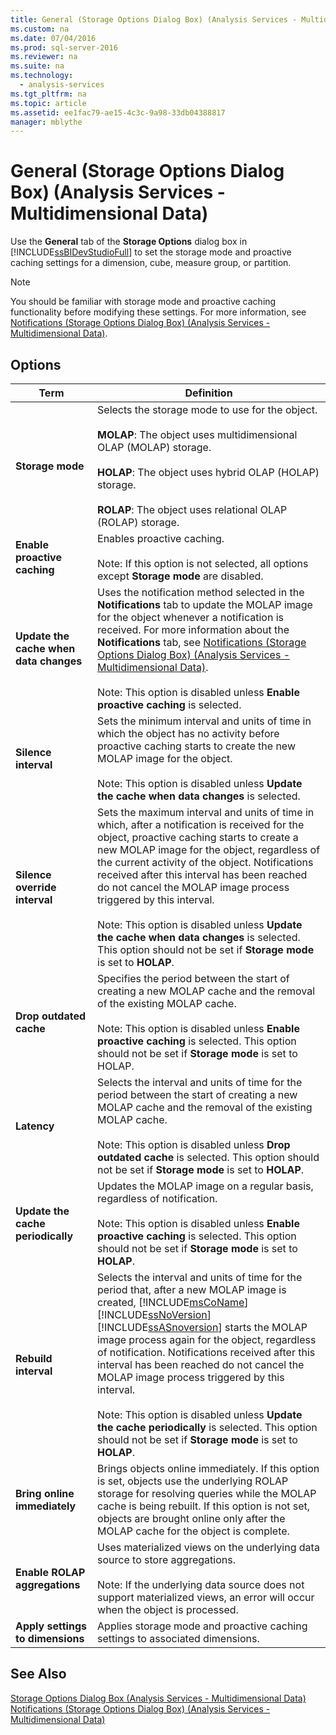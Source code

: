 ```yaml
---
title: General (Storage Options Dialog Box) (Analysis Services - Multidimensional Data)
ms.custom: na
ms.date: 07/04/2016
ms.prod: sql-server-2016
ms.reviewer: na
ms.suite: na
ms.technology: 
  - analysis-services
ms.tgt_pltfrm: na
ms.topic: article
ms.assetid: ee1fac79-ae15-4c3c-9a98-33db04388817
manager: mblythe
---
```

# General (Storage Options Dialog Box) (Analysis Services - Multidimensional Data)
Use the **General** tab of the **Storage Options** dialog box in [!INCLUDE[ssBIDevStudioFull](../../Topics/TopicNameContainA/includes/ssBIDevStudioFull_md.md)] to set the storage mode and proactive caching settings for a dimension, cube, measure group, or partition.  
  
> [!NOTE]  
>  You should be familiar with storage mode and proactive caching functionality before modifying these settings. For more information, see [Notifications (Storage Options Dialog Box) (Analysis Services - Multidimensional Data)](assetId:///422660b2-4d80-4165-b1c9-3963bcde556b).  
  
## Options  
  
|Term|Definition|  
|----------|----------------|  
|**Storage mode**|Selects the storage mode to use for the object.<br /><br /> **MOLAP**: The object uses multidimensional OLAP (MOLAP) storage.<br /><br /> **HOLAP**: The object uses hybrid OLAP (HOLAP) storage.<br /><br /> **ROLAP**: The object uses relational OLAP (ROLAP) storage.|  
|**Enable proactive caching**|Enables proactive caching.<br /><br /> Note: If this option is not selected, all options except **Storage mode** are disabled.|  
|**Update the cache when data changes**|Uses the notification method selected in the **Notifications** tab to update the MOLAP image for the object whenever a notification is received. For more information about the **Notifications** tab, see [Notifications (Storage Options Dialog Box) (Analysis Services - Multidimensional Data)](../../Topics/TopicNameNotContainA/Notifications--Storage-Options-Dialog-Box---Analysis-Services---Multidimensional-Data-.md).<br /><br /> Note: This option is disabled unless **Enable proactive caching** is selected.|  
|**Silence interval**|Sets the minimum interval and units of time in which the object has no activity before proactive caching starts to create the new MOLAP image for the object.<br /><br /> Note: This option is disabled unless **Update the cache when data changes** is selected.|  
|**Silence override interval**|Sets the maximum interval and units of time in which, after a notification is received for the object, proactive caching starts to create a new MOLAP image for the object, regardless of the current activity of the object. Notifications received after this interval has been reached do not cancel the MOLAP image process triggered by this interval.<br /><br /> Note: This option is disabled unless **Update the cache when data changes** is selected. This option should not be set if **Storage mode** is set to **HOLAP**.|  
|**Drop outdated cache**|Specifies the period between the start of creating a new MOLAP cache and the removal of the existing MOLAP cache.<br /><br /> Note: This option is disabled unless **Enable proactive caching** is selected. This option should not be set if **Storage mode** is set to HOLAP.|  
|**Latency**|Selects the interval and units of time for the period between the start of creating a new MOLAP cache and the removal of the existing MOLAP cache.<br /><br /> Note: This option is disabled unless **Drop outdated cache** is selected. This option should not be set if **Storage mode** is set to **HOLAP**.|  
|**Update the cache periodically**|Updates the MOLAP image on a regular basis, regardless of notification.<br /><br /> Note: This option is disabled unless **Enable proactive caching** is selected. This option should not be set if **Storage mode** is set to **HOLAP**.|  
|**Rebuild interval**|Selects the interval and units of time for the period that, after a new MOLAP image is created, [!INCLUDE[msCoName](../../Topics/TopicNameContainA/includes/msCoName_md.md)] [!INCLUDE[ssNoVersion](../../Topics/TopicNameContainA/includes/ssNoVersion_md.md)] [!INCLUDE[ssASnoversion](../../Topics/TopicNameContainA/includes/ssASnoversion_md.md)] starts the MOLAP image process again for the object, regardless of notification. Notifications received after this interval has been reached do not cancel the MOLAP image process triggered by this interval.<br /><br /> Note: This option is disabled unless **Update the cache periodically** is selected. This option should not be set if **Storage mode** is set to **HOLAP**.|  
|**Bring online immediately**|Brings objects online immediately. If this option is set, objects use the underlying ROLAP storage for resolving queries while the MOLAP cache is being rebuilt. If this option is not set, objects are brought online only after the MOLAP cache for the object is complete.|  
|**Enable ROLAP aggregations**|Uses materialized views on the underlying data source to store aggregations.<br /><br /> Note: If the underlying data source does not support materialized views, an error will occur when the object is processed.|  
|**Apply settings to dimensions**|Applies storage mode and proactive caching settings to associated dimensions.|  
  
## See Also  
 [Storage Options Dialog Box (Analysis Services - Multidimensional Data)](../../Topics/TopicNameNotContainA/Storage-Options-Dialog-Box--Analysis-Services---Multidimensional-Data-.md)   
 [Notifications (Storage Options Dialog Box) (Analysis Services - Multidimensional Data)](../../Topics/TopicNameNotContainA/Notifications--Storage-Options-Dialog-Box---Analysis-Services---Multidimensional-Data-.md)
